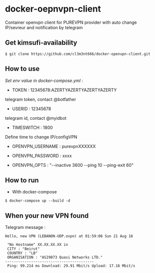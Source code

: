 # docker-oepnvpn-client

Container openvpn client for PUREVPN provider with auto change IP/sevreur and notification by telegram

## Get kimsufi-availability

```
$ git clone https://github.com/cl3m3nt666/docker-openvpn-client.git
```

## How to use

*Set env value in docker-compose.yml* :

* TOKEN : 12345678:AZERTYAZERTYAZERTYAZERTY

telegram token, contact @botfather

* USERID : 12345678

telegram id, contact @myidbot

* TIMESWITCH : 1800

Define time to change IP/configVPN

* OPENVPN_USERNAME : purevpnXXXXXX

* OPENVPN_PASSWORD : xxxx

* OPENVPN_OPTS : "--inactive 3600 --ping 10 --ping-exit 60"

## How to run

* With docker-compose

```
$ docker-compose up --build -d
```


## When your new VPN found

Telegram message :

```
Hello, new VPN (LEBANON-UDP.ovpn) at 01:59:06 Sun 21 Aug 16

 "No Hostname" XX.XX.XX.XX in
 CITY : "Beirut"
 COUNTRY : "LB"
 ORGANISATION : "AS29073 Quasi Networks LTD."
-----------------------------------------
 Ping: 99.214 ms Download: 29.91 Mbit/s Upload: 17.16 Mbit/s

```
